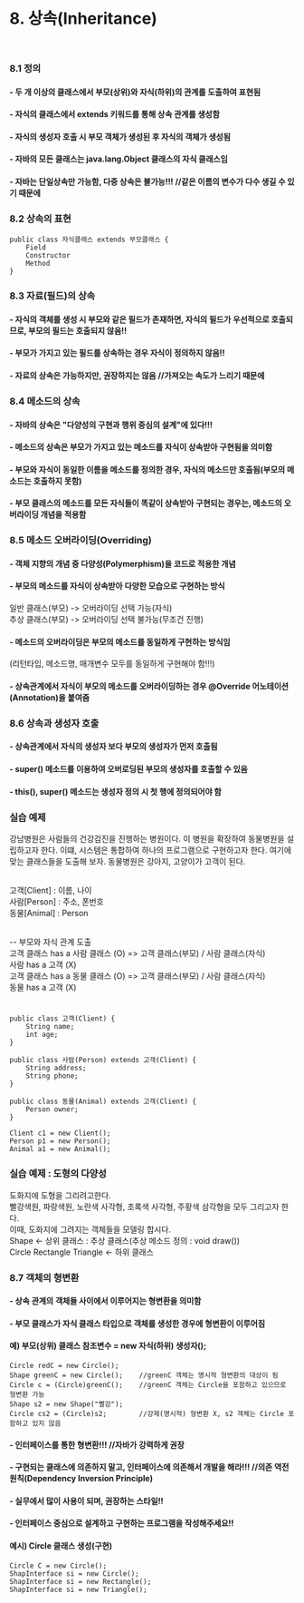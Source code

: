 # 8. 상속(Inheritance)<br><br>

### 8.1 정의 
#### - 두 개 이상의 클래스에서 부모(상위)와 자식(하위)의 관계를 도출하여 표현됨
#### - 자식의 클래스에서 extends 키워드를 통해 상속 관계를 생성함
#### - 자식의 생성자 호출 시 부모 객체가 생성된 후 자식의 객체가 생성됨
#### - 자바의 모든 클래스는 java.lang.Object 클래스의 자식 클래스임
#### - 자바는 단일상속만 가능함, 다중 상속은 불가능!!! 	//같은 이름의 변수가 다수 생길 수 있기 때문에

### 8.2 상속의 표현
	public class 자식클래스 extends 부모클래스 {
		Field
		Constructor
		Method
	}

### 8.3 자료(필드)의 상속
#### - 자식의 객체를 생성 시 부모와 같은 필드가 존재하면, 자식의 필드가 우선적으로 호출되므로, 부모의 필드는 호출되지 않음!!
#### - 부모가 가지고 있는 필드를 상속하는 경우 자식이 정의하지 않음!!
#### - 자료의 상속은 가능하지만, 권장하지는 않음 	//가져오는 속도가 느리기 때문에

### 8.4 메소드의 상속
#### - 자바의 상속은 "다양성의 구현과 행위 중심의 설계"에 있다!!!
#### - 메소드의 상속은 부모가 가지고 있는 메소드를 자식이 상속받아 구현됨을 의미함
#### - 부모와 자식이 동일한 이름을 메소드를 정의한 경우, 자식의 메소드만 호출됨(부모의 메소드는 호출하지 못함)
#### - 부모 클래스의 메소드를 모든 자식들이 똑같이 상속받아 구현되는 경우는, 메소드의 오버라이딩 개념을 적용함

### 8.5 메소드 오버라이딩(Overriding)
#### - 객체 지향의 개념 중 다양성(Polymerphism)을 코드로 적용한 개념
#### - 부모의 메소드를 자식이 상속받아 다양한 모습으로 구현하는 방식
  일반 클래스(부모) -> 오버라이딩 선택 가능(자식)<br>
  추상 클래스(부모) -> 오버라이딩 선택 불가능(무조건 진행)<br>
#### - 메소드의 오버라이딩은 부모의 메소드를 동일하게 구현하는 방식임
  (리턴타입, 메소드명, 매개변수 모두를 동일하게 구현해야 함!!!)
#### - 상속관계에서 자식이 부모의 메소드를 오버라이딩하는 경우 @Override 어노테이션(Annotation)을 붙여줌

### 8.6 상속과 생성자 호출
#### - 상속관계에서 자식의 생성자 보다 부모의 생성자가 먼저 호출됨
#### - super() 메소드를 이용하여 오버로딩된 부모의 생성자를 호출할 수 있음
#### - this(), super() 메소드는 생성자 정의 시 첫 행에 정의되어야 함


### 실습 예제
강남병원은 사람들의 건강검진을 진행하는 병원이다. 이 병원을 확장하여 동물병원을
설립하고자 한다. 이떄, 시스템은 통합하여 하나의 프로그램으로 구현하고자 한다.
여기에 맞는 클래스들을 도출해 보자. 동물병원은 강아지, 고양이가 고객이 된다. <br><br>

고객[Client] : 이름, 나이<br>
사람[Person] : 주소, 폰번호<br>
동물[Animal] : Person<br><br>

-- 부모와 자식 관계 도출<br>
고객 클래스 has a 사람 클래스 (O) => 고객 클래스(부모) / 사람 클래스(자식)<br>
사람 has a 고객 (X) <br>
고객 클래스 has a 동물 클래스 (O) => 고객 클래스(부모) / 사람 클래스(자식)<br>
동물 has a 고객 (X) <br>
<br>
#### 
	public class 고객(Client) {
		String name;
		int age;
	}

	public class 사람(Person) extends 고객(Client) {
		String address;
		String phone;
	}

	public class 동물(Animal) extends 고객(Client) {
		Person owner;
	}

	Client c1 = new Client();
	Person p1 = new Person();
	Animal a1 = new Animal();


### 실습 예제 : 도형의 다양성
도화지에 도형을 그리려고한다.<br>
빨강색원, 파랑색원, 노란색 사각형, 초록색 사각형, 주황색 삼각형을 모두 그리고자 한다.<br>
이때, 도화지에 그려지는 객체들을 모델링 합시다.<br>
Shape <- 상위 클래스 : 추상 클래스(추상 메소드 정의 : void draw())<br>
Circle Rectangle Triangle <- 하위 클래스<br>

### 8.7 객체의 형변환
#### - 상속 관계의 객체들 사이에서 이루어지는 형변환을 의미함
#### - 부모 클래스가 자식 클래스 타입으로 객체를 생성한 경우에 형변환이 이루어짐
#### 예) 부모(상위) 클래스 참조변수 = new 자식(하위) 생성자();
	Circle redC = new Circle();
	Shape greenC = new Circle(); 	//greenC 객체는 명시적 형변환의 대상이 됨
	Circle c = (Circle)greenC();	//greenC 객체는 Circle을 포함하고 있으므로 형변환 가능
	Shape s2 = new Shape("빨강");
	Circle cs2 = (Circle)s2;		//강제(명시적) 형변환 X, s2 객체는 Circle 포함하고 있지 않음

#### - 인터페이스를 통한 형변환!!! 	//자바가 강력하게 권장
#### - 구현되는 클래스에 의존하지 말고, 인터페이스에 의존해서 개발을 해라!!! 	//의존 역전 원칙(Dependency Inversion Principle)
#### - 실무에서 많이 사용이 되며, 권장하는 스타일!!
#### - 인터페이스 중심으로 설계하고 구현하는 프로그램을 작성해주세요!!
#### 예시) Circle 클래스 생성(구현)
	Circle C = new Circle();
	ShapInterface si = new Circle();
	ShapInterface si = new Rectangle();
	ShapInterface si = new Triangle();






